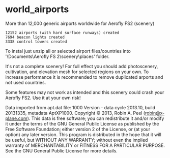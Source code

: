 # world_airports
 More than 12,000 generic airports worldwide for Aerofly FS2 (scenery)
 
	12152 airports (with hard surface runways) created
	7694 beacon lights created
	3338 control towers created	
  
 To instal just unzip all or selected airport files/countries into '\Documents\Aerofly FS 2\scenery\places\' folder.
 

 It's not a complete scenery! For full effect you should add photoscenery, cultivation, and elevation mesh for selected regions on your own. To increase performance it is recommended to remove duplicated arports and not used countries.
 
 
 Some features may not work as intended and this scenery could crash your Aerofly FS2. 
 Use it at your own risk!
 
Data imported from apt.dat file: 1000 Version - data cycle 2013.10, build 20131335, metadata AptXP1000.  Copyright © 2013, Robin A. Peel (robin@x-plane.com).   This data is free software; you can redistribute it and/or modify it under the terms of the GNU General Public License as published by the Free Software Foundation; either version 2 of the License, or (at your option) any later version.  This program is distributed in the hope that it will be useful, but WITHOUT ANY WARRANTY; without even the implied warranty of MERCHANTABILITY or FITNESS FOR A PARTICULAR PURPOSE.  See the GNU General Public License for more details.